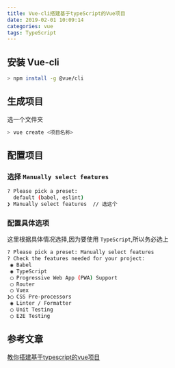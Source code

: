 ```yaml
---
title: Vue-cli搭建基于typeScript的Vue项目
date: 2019-02-01 10:09:14
categories: vue
tags: TypeScript 
---
```

## 安装 Vue-cli
```bash
> npm install -g @vue/cli
```

## 生成项目
选一个文件夹
```bash
> vue create <项目名称>
```

## 配置项目
### 选择 `Manually select features`
```bash
? Please pick a preset: 
  default (babel, eslint) 
❯ Manually select features  // 选这个
```
### 配置具体选项
这里根据具体情况选择,因为要使用 `TypeScript`,所以务必选上
```bash
? Please pick a preset: Manually select features
? Check the features needed for your project: 
 ◉ Babel
 ◉ TypeScript
 ◯ Progressive Web App (PWA) Support
 ◯ Router
 ◯ Vuex
❯◯ CSS Pre-processors
 ◉ Linter / Formatter
 ◯ Unit Testing
 ◯ E2E Testing
```

## 参考文章
[教你搭建基于typescript的vue项目](https://juejin.im/post/5ba75b355188255c5e66e4d3)


